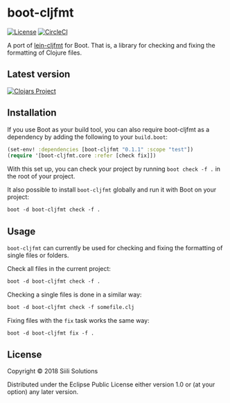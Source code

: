 # boot-cljfmt

[![License](https://img.shields.io/badge/License-EPL%201.0-red.svg)](https://opensource.org/licenses/EPL-1.0)
[![CircleCI](https://img.shields.io/circleci/project/github/siilisolutions/boot-cljfmt.svg)](https://circleci.com/gh/siilisolutions/boot-cljfmt)

A port of [lein-cljfmt](https://github.com/weavejester/cljfmt) for Boot.
That is, a library for checking and fixing the formatting of Clojure files.

## Latest version

[![Clojars Project](https://img.shields.io/clojars/v/boot-cljfmt.svg)](https://clojars.org/boot-cljfmt)

## Installation

If you use Boot as your build tool, you can also require boot-cljfmt as a dependency by
adding the following to your `build.boot`:

```clojure
(set-env! :dependencies [boot-cljfmt "0.1.1" :scope "test"])
(require '[boot-cljfmt.core :refer [check fix]])
```

With this set up, you can check your project by running `boot check -f .` in the
root of your project.

It also possible to install `boot-cljfmt` globally and run it with Boot on your project:

```clojure
boot -d boot-cljfmt check -f .
```

## Usage

`boot-cljfmt` can currently be used for checking and fixing the formatting of single files or folders.

Check all files in the current project:
```clojure
boot -d boot-cljfmt check -f .
```

Checking a single files is done in a similar way:
```clojure
boot -d boot-cljfmt check -f somefile.clj
```

Fixing files with the `fix` task works the same way:
```clojure
boot -d boot-cljfmt fix -f .
```

## License

Copyright © 2018 Siili Solutions

Distributed under the Eclipse Public License either version 1.0 or (at
your option) any later version.
